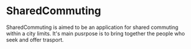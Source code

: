 # SharedCommuting

SharedCommuting is aimed to be an application for shared commuting within a city limits.
It's main pusrpose is to bring together the people who seek and offer trasport.
